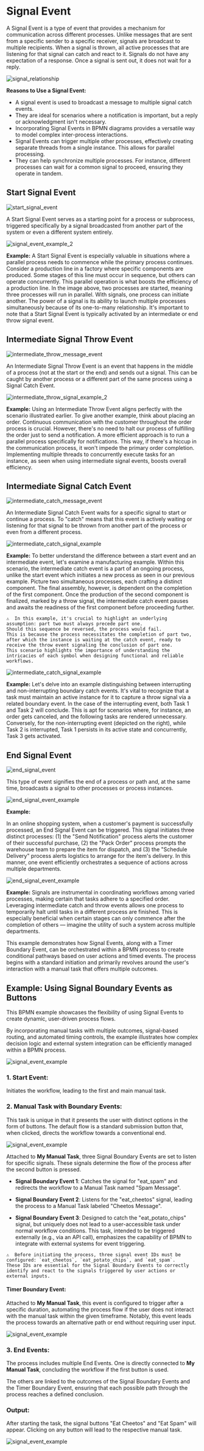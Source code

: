 # Signal Event

A Signal Event is a type of event that provides a mechanism for communication across different processes.
Unlike messages that are sent from a specific sender to a specific receiver, signals are broadcast to multiple recipients.
When a signal is thrown, all active processes that are listening for that signal can catch and react to it.
Signals do not have any expectation of a response.
Once a signal is sent out, it does not wait for a reply.

 ![signal_relationship](images/signal_relationships.png)

**Reasons to Use a Signal Event:**

- A signal event is used to broadcast a message to multiple signal catch events.
- They are ideal for scenarios where a notification is important, but a reply or acknowledgment isn't necessary.
- Incorporating Signal Events in BPMN diagrams provides a versatile way to model complex inter-process interactions.
- Signal Events can trigger multiple other processes, effectively creating separate threads from a single instance. This allows for parallel processing.
- They can help synchronize multiple processes. For instance, different processes can wait for a common signal to proceed, ensuring they operate in tandem.

## Start Signal Event

![start_signal_event](images/start_signal_event.png)

A Start Signal Event serves as a starting point for a process or subprocess, triggered specifically by a signal broadcasted from another part of the system or even a different system entirely.

![signal_event_example_2](images/signal_event_example_2.png)

**Example:**
A Start Signal Event is especially valuable in situations where a parallel process needs to commence while the primary process continues.
Consider a production line in a factory where specific components are produced.
Some stages of this line must occur in sequence, but others can operate concurrently.
This parallel operation is what boosts the efficiency of a production line.
In the image above, two processes are started, meaning three processes will run in parallel.
With signals, one process can initiate another.
The power of a signal is its ability to launch multiple processes simultaneously because of its one-to-many relationship.
It's important to note that a Start Signal Event is typically activated by an intermediate or end throw signal event.

## Intermediate Signal Throw Event

![intermediate_throw_message_event](images/intermediate_throw_signal_event.png)

An Intermediate Signal Throw Event is an event that happens in the middle of a process (not at the start or the end) and sends out a signal.
This can be caught by another process or a different part of the same process using a Signal Catch Event.

![intermediate_throw_signal_example_2](images/intermediate_throw_signal_example_2.png)

**Example:**
Using an Intermediate Throw Event aligns perfectly with the scenario illustrated earlier.
To give another example, think about placing an order.
Continuous communication with the customer throughout the order process is crucial.
However, there's no need to halt our process of fulfilling the order just to send a notification.
A more efficient approach is to run a parallel process specifically for notifications.
This way, if there's a hiccup in the communication process, it won't impede the primary order completion.
Implementing multiple threads to concurrently execute tasks for an instance, as seen when using intermediate signal events, boosts overall efficiency.

## Intermediate Signal Catch Event

![intermediate_catch_message_event](images/intermediate_catch_signal_event.png)

An Intermediate Signal Catch Event waits for a specific signal to start or continue a process.
To "catch" means that this event is actively waiting or listening for that signal to be thrown from another part of the process or even from a different process.

![intermediate_catch_signal_example](images/intermediate_catch_signal_example.png)

**Example:**
To better understand the difference between a start event and an intermediate event, let's examine a manufacturing example.
Within this scenario, the intermediate catch event is a part of an ongoing process, unlike the start event which initiates a new process as seen in our previous example.
Picture two simultaneous processes, each crafting a distinct component.
The final assembly, however, is dependent on the completion of the first component.
Once the production of the second component is finalized, marked by a throw signal, the intermediate catch event pauses and awaits the readiness of the first component before proceeding further.
```{admonition} Note
⚠  In this example, it's crucial to highlight an underlying assumption: part two must always precede part one.
Should this sequence be reversed, the process would fail.
This is because the process necessitates the completion of part two, after which the instance is waiting at the catch event, ready to receive the throw event signaling the conclusion of part one.
This scenario highlights the importance of understanding the intricacies of each symbol when designing functional and reliable workflows.
```

![intermediate_catch_signal_example](images/intermediate_catch_signal_example_2.png)

**Example:**
Let's delve into an example distinguishing between interrupting and non-interrupting boundary catch events.
It's vital to recognize that a task must maintain an active instance for it to capture a throw signal via a related boundary event.
In the case of the interrupting event, both Task 1 and Task 2 will conclude.
This is apt for scenarios where, for instance, an order gets canceled, and the following tasks are rendered unnecessary.
Conversely, for the non-interrupting event (depicted on the right), while Task 2 is interrupted, Task 1 persists in its active state and concurrently, Task 3 gets activated.

## End Signal Event

![end_signal_event](images/end_signal_event.png)

This type of event signifies the end of a process or path and, at the same time, broadcasts a signal to other processes or process instances.

![end_signal_event_example](images/end_signal_event_example.png)

**Example:**

In an online shopping system, when a customer's payment is successfully processed, an End Signal Event can be triggered.
This signal initiates three distinct processes: (1) the "Send Notification" process alerts the customer of their successful purchase, (2) the "Pack Order" process prompts the warehouse team to prepare the item for dispatch, and (3) the "Schedule Delivery" process alerts logistics to arrange for the item's delivery.
In this manner, one event efficiently orchestrates a sequence of actions across multiple departments.

![end_signal_event_example](images/signal_sync_example.png)

**Example:**
Signals are instrumental in coordinating workflows among varied processes, making certain that tasks adhere to a specified order.
Leveraging intermediate catch and throw events allows one process to temporarily halt until tasks in a different process are finished.
This is especially beneficial when certain stages can only commence after the completion of others — imagine the utility of such a system across multiple departments.

This example demonstrates how Signal Events, along with a Timer Boundary Event, can be orchestrated within a BPMN process to create conditional pathways based on user actions and timed events.
The process begins with a standard initiation and primarily revolves around the user's interaction with a manual task that offers multiple outcomes.

## Example: Using Signal Boundary Events as Buttons

This BPMN example showcases the flexibility of using Signal Events to create dynamic, user-driven process flows.

By incorporating manual tasks with multiple outcomes, signal-based routing, and automated timing controls, the example illustrates how complex decision logic and external system integration can be efficiently managed within a BPMN process.

![signal_event_example](images/Signal_events_spiff_example.png)

### 1. **Start Event**:

Initiates the workflow, leading to the first and main manual task.

### 2. **Manual Task with Boundary Events**:

This task is unique in that it presents the user with distinct options in the form of buttons.
The default flow is a standard submission button that, when clicked, directs the workflow towards a conventional end.

![signal_event_example](images/Signal_events_spiff_example1.png)

Attached to **My Manual Task**, three Signal Boundary Events are set to listen for specific signals.
These signals determine the flow of the process after the second button is pressed.

- **Signal Boundary Event 1**:
Catches the signal for "eat_spam" and redirects the workflow to a Manual Task named "Spam Message".

- **Signal Boundary Event 2**:
Listens for the "eat_cheetos" signal, leading the process to a Manual Task labeled "Cheetos Message".

- **Signal Boundary Event 3**:
Designed to catch the "eat_potato_chips" signal, but uniquely does not lead to a user-accessible task under normal workflow conditions. 
This task, intended to be triggered externally (e.g., via an API call), emphasizes the capability of BPMN to integrate with external systems for event triggering.
```{admonition} Note
⚠  Before initiating the process, three signal event IDs must be configured: `eat_cheetos`, `eat_potato_chips`, and `eat_spam`.
These IDs are essential for the Signal Boundary Events to correctly identify and react to the signals triggered by user actions or external inputs.
```

#### **Timer Boundary Event**:

Attached to **My Manual Task**, this event is configured to trigger after a specific duration, automating the process flow if the user does not interact with the manual task within the given timeframe.
Notably, this event leads the process towards an alternative path or end without requiring user input.

![signal_event_example](images/Signal_events_spiff_example6.png)

### 3. **End Events**:

The process includes multiple End Events.
One is directly connected to **My Manual Task**, concluding the workflow if the first button is used.

The others are linked to the outcomes of the Signal Boundary Events and the Timer Boundary Event, ensuring that each possible path through the process reaches a defined conclusion.

### Output:

After starting the task, the signal buttons "Eat Cheetos" and "Eat Spam" will appear.
Clicking on any button will lead to the respective manual task.

![signal_event_example](images/Signal_events_spiff_example3.png)

```{tags} reference, building_diagrams
```
